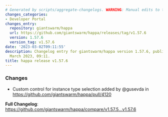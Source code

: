 ```yaml
---
# Generated by scripts/aggregate-changelogs. WARNING: Manual edits to this files will be overwritten.
changes_categories:
- Developer Portal
changes_entry:
  repository: giantswarm/happa
  url: https://github.com/giantswarm/happa/releases/tag/v1.57.6
  version: 1.57.6
  version_tag: v1.57.6
date: '2023-03-02T09:11:55'
description: Changelog entry for giantswarm/happa version 1.57.6, published on 02
  March 2023, 09:11.
title: happa release v1.57.6
---
```


<!-- Release notes generated using configuration in .github/release.yml at main -->

### Changes
* Custom control for instance type selection added by @gusevda in https://github.com/giantswarm/happa/pull/4120


**Full Changelog**: https://github.com/giantswarm/happa/compare/v1.57.5...v1.57.6
